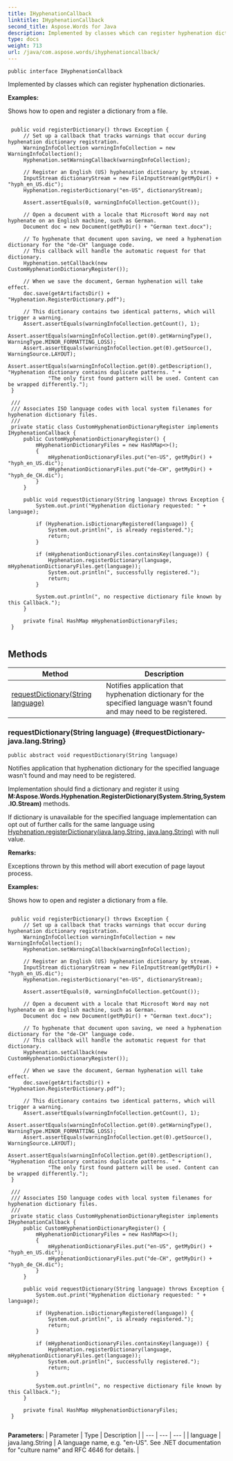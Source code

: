 ```yaml
---
title: IHyphenationCallback
linktitle: IHyphenationCallback
second_title: Aspose.Words for Java
description: Implemented by classes which can register hyphenation dictionaries in Java.
type: docs
weight: 713
url: /java/com.aspose.words/ihyphenationcallback/
---
```

```
public interface IHyphenationCallback
```

Implemented by classes which can register hyphenation dictionaries.

 **Examples:** 

Shows how to open and register a dictionary from a file.

```

 public void registerDictionary() throws Exception {
     // Set up a callback that tracks warnings that occur during hyphenation dictionary registration.
     WarningInfoCollection warningInfoCollection = new WarningInfoCollection();
     Hyphenation.setWarningCallback(warningInfoCollection);

     // Register an English (US) hyphenation dictionary by stream.
     InputStream dictionaryStream = new FileInputStream(getMyDir() + "hyph_en_US.dic");
     Hyphenation.registerDictionary("en-US", dictionaryStream);

     Assert.assertEquals(0, warningInfoCollection.getCount());

     // Open a document with a locale that Microsoft Word may not hyphenate on an English machine, such as German.
     Document doc = new Document(getMyDir() + "German text.docx");

     // To hyphenate that document upon saving, we need a hyphenation dictionary for the "de-CH" language code.
     // This callback will handle the automatic request for that dictionary.
     Hyphenation.setCallback(new CustomHyphenationDictionaryRegister());

     // When we save the document, German hyphenation will take effect.
     doc.save(getArtifactsDir() + "Hyphenation.RegisterDictionary.pdf");

     // This dictionary contains two identical patterns, which will trigger a warning.
     Assert.assertEquals(warningInfoCollection.getCount(), 1);
     Assert.assertEquals(warningInfoCollection.get(0).getWarningType(), WarningType.MINOR_FORMATTING_LOSS);
     Assert.assertEquals(warningInfoCollection.get(0).getSource(), WarningSource.LAYOUT);
     Assert.assertEquals(warningInfoCollection.get(0).getDescription(), "Hyphenation dictionary contains duplicate patterns. " +
             "The only first found pattern will be used. Content can be wrapped differently.");
 }

 /// 
 /// Associates ISO language codes with local system filenames for hyphenation dictionary files.
 /// 
 private static class CustomHyphenationDictionaryRegister implements IHyphenationCallback {
     public CustomHyphenationDictionaryRegister() {
         mHyphenationDictionaryFiles = new HashMap<>();
         {
             mHyphenationDictionaryFiles.put("en-US", getMyDir() + "hyph_en_US.dic");
             mHyphenationDictionaryFiles.put("de-CH", getMyDir() + "hyph_de_CH.dic");
         }
     }

     public void requestDictionary(String language) throws Exception {
         System.out.print("Hyphenation dictionary requested: " + language);

         if (Hyphenation.isDictionaryRegistered(language)) {
             System.out.println(", is already registered.");
             return;
         }

         if (mHyphenationDictionaryFiles.containsKey(language)) {
             Hyphenation.registerDictionary(language, mHyphenationDictionaryFiles.get(language));
             System.out.println(", successfully registered.");
             return;
         }

         System.out.println(", no respective dictionary file known by this Callback.");
     }

     private final HashMap mHyphenationDictionaryFiles;
 }
 
```
## Methods

| Method | Description |
| --- | --- |
| [requestDictionary(String language)](#requestDictionary-java.lang.String) | Notifies application that hyphenation dictionary for the specified language wasn't found and may need to be registered. |
### requestDictionary(String language) {#requestDictionary-java.lang.String}
```
public abstract void requestDictionary(String language)
```


Notifies application that hyphenation dictionary for the specified language wasn't found and may need to be registered.

Implementation should find a dictionary and register it using **M:Aspose.Words.Hyphenation.RegisterDictionary(System.String,System.IO.Stream)** methods.

If dictionary is unavailable for the specified language implementation can opt out of further calls for the same language using [Hyphenation.registerDictionary(java.lang.String, java.lang.String)](../../com.aspose.words/hyphenation/\#registerDictionary-java.lang.String--java.lang.String) with  null  value.

 **Remarks:** 

Exceptions thrown by this method will abort execution of page layout process.

 **Examples:** 

Shows how to open and register a dictionary from a file.

```

 public void registerDictionary() throws Exception {
     // Set up a callback that tracks warnings that occur during hyphenation dictionary registration.
     WarningInfoCollection warningInfoCollection = new WarningInfoCollection();
     Hyphenation.setWarningCallback(warningInfoCollection);

     // Register an English (US) hyphenation dictionary by stream.
     InputStream dictionaryStream = new FileInputStream(getMyDir() + "hyph_en_US.dic");
     Hyphenation.registerDictionary("en-US", dictionaryStream);

     Assert.assertEquals(0, warningInfoCollection.getCount());

     // Open a document with a locale that Microsoft Word may not hyphenate on an English machine, such as German.
     Document doc = new Document(getMyDir() + "German text.docx");

     // To hyphenate that document upon saving, we need a hyphenation dictionary for the "de-CH" language code.
     // This callback will handle the automatic request for that dictionary.
     Hyphenation.setCallback(new CustomHyphenationDictionaryRegister());

     // When we save the document, German hyphenation will take effect.
     doc.save(getArtifactsDir() + "Hyphenation.RegisterDictionary.pdf");

     // This dictionary contains two identical patterns, which will trigger a warning.
     Assert.assertEquals(warningInfoCollection.getCount(), 1);
     Assert.assertEquals(warningInfoCollection.get(0).getWarningType(), WarningType.MINOR_FORMATTING_LOSS);
     Assert.assertEquals(warningInfoCollection.get(0).getSource(), WarningSource.LAYOUT);
     Assert.assertEquals(warningInfoCollection.get(0).getDescription(), "Hyphenation dictionary contains duplicate patterns. " +
             "The only first found pattern will be used. Content can be wrapped differently.");
 }

 /// 
 /// Associates ISO language codes with local system filenames for hyphenation dictionary files.
 /// 
 private static class CustomHyphenationDictionaryRegister implements IHyphenationCallback {
     public CustomHyphenationDictionaryRegister() {
         mHyphenationDictionaryFiles = new HashMap<>();
         {
             mHyphenationDictionaryFiles.put("en-US", getMyDir() + "hyph_en_US.dic");
             mHyphenationDictionaryFiles.put("de-CH", getMyDir() + "hyph_de_CH.dic");
         }
     }

     public void requestDictionary(String language) throws Exception {
         System.out.print("Hyphenation dictionary requested: " + language);

         if (Hyphenation.isDictionaryRegistered(language)) {
             System.out.println(", is already registered.");
             return;
         }

         if (mHyphenationDictionaryFiles.containsKey(language)) {
             Hyphenation.registerDictionary(language, mHyphenationDictionaryFiles.get(language));
             System.out.println(", successfully registered.");
             return;
         }

         System.out.println(", no respective dictionary file known by this Callback.");
     }

     private final HashMap mHyphenationDictionaryFiles;
 }
 
```

**Parameters:**
| Parameter | Type | Description |
| --- | --- | --- |
| language | java.lang.String | A language name, e.g. "en-US". See .NET documentation for "culture name" and RFC 4646 for details. |

